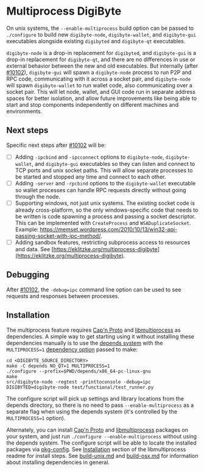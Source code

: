 # Multiprocess DigiByte

On unix systems, the `--enable-multiprocess` build option can be passed to `./configure` to build new `digibyte-node`, `digibyte-wallet`, and `digibyte-gui` executables alongside existing `digibyted` and `digibyte-qt` executables.

`digibyte-node` is a drop-in replacement for `digibyted`, and `digibyte-gui` is a drop-in replacement for `digibyte-qt`, and there are no differences in use or external behavior between the new and old executables. But internally (after [#10102](https://github.com/digibyte/digibyte/pull/10102)), `digibyte-gui` will spawn a `digibyte-node` process to run P2P and RPC code, communicating with it across a socket pair, and `digibyte-node` will spawn `digibyte-wallet` to run wallet code, also communicating over a socket pair. This will let node, wallet, and GUI code run in separate address spaces for better isolation, and allow future improvements like being able to start and stop components independently on different machines and environments.

## Next steps

Specific next steps after [#10102](https://github.com/digibyte/digibyte/pull/10102) will be:

- [ ] Adding `-ipcbind` and `-ipcconnect` options to `digibyte-node`, `digibyte-wallet`, and `digibyte-gui` executables so they can listen and connect to TCP ports and unix socket paths. This will allow separate processes to be started and stopped any time and connect to each other.
- [ ] Adding `-server` and `-rpcbind` options to the `digibyte-wallet` executable so wallet processes can handle RPC requests directly without going through the node.
- [ ] Supporting windows, not just unix systems. The existing socket code is already cross-platform, so the only windows-specific code that needs to be written is code spawning a process and passing a socket descriptor. This can be implemented with `CreateProcess` and `WSADuplicateSocket`. Example: https://memset.wordpress.com/2010/10/13/win32-api-passing-socket-with-ipc-method/.
- [ ] Adding sandbox features, restricting subprocess access to resources and data. See [https://eklitzke.org/multiprocess-digibyte](https://eklitzke.org/multiprocess-digibyte).

## Debugging

After [#10102](https://github.com/digibyte/digibyte/pull/10102), the `-debug=ipc` command line option can be used to see requests and responses between processes.

## Installation

The multiprocess feature requires [Cap'n Proto](https://capnproto.org/) and [libmultiprocess](https://github.com/chaincodelabs/libmultiprocess) as dependencies. A simple way to get starting using it without installing these dependencies manually is to use the [depends system](../depends) with the `MULTIPROCESS=1` [dependency option](../depends#dependency-options) passed to make:

```
cd <DIGIBYTE_SOURCE_DIRECTORY>
make -C depends NO_QT=1 MULTIPROCESS=1
./configure --prefix=$PWD/depends/x86_64-pc-linux-gnu
make
src/digibyte-node -regtest -printtoconsole -debug=ipc
DIGIBYTED=digibyte-node test/functional/test_runner.py
```

The configure script will pick up settings and library locations from the depends directory, so there is no need to pass `--enable-multiprocess` as a separate flag when using the depends system (it's controlled by the `MULTIPROCESS=1` option).

Alternately, you can install [Cap'n Proto](https://capnproto.org/) and [libmultiprocess](https://github.com/chaincodelabs/libmultiprocess) packages on your system, and just run `./configure --enable-multiprocess` without using the depends system. The configure script will be able to locate the installed packages via [pkg-config](https://www.freedesktop.org/wiki/Software/pkg-config/). See [Installation](https://github.com/chaincodelabs/libmultiprocess#installation) section of the libmultiprocess readme for install steps. See [build-unix.md](build-unix.md) and [build-osx.md](build-osx.md) for information about installing dependencies in general.
